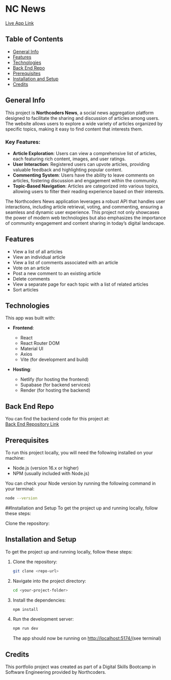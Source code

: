 # NC News

[Live App Link](https://nc-news-jg.netlify.app/)

## Table of Contents

- [General Info](#general-info)
- [Features](#features)
- [Technologies](#technologies)
- [Back End Repo](#back-end-repo)
- [Prerequisites](#prerequisites)
- [Installation and Setup](#installation-and-setup)
- [Credits](#credits)

## General Info

This project is **Northcoders News**, a social news aggregation platform designed to facilitate the sharing and discussion of articles among users. The website allows users to explore a wide variety of articles organized by specific topics, making it easy to find content that interests them.

### Key Features:

- **Article Exploration**: Users can view a comprehensive list of articles, each featuring rich content, images, and user ratings.
- **User Interaction**: Registered users can upvote articles, providing valuable feedback and highlighting popular content.
- **Commenting System**: Users have the ability to leave comments on articles, fostering discussion and engagement within the community.
- **Topic-Based Navigation**: Articles are categorized into various topics, allowing users to filter their reading experience based on their interests.

The Northcoders News application leverages a robust API that handles user interactions, including article retrieval, voting, and commenting, ensuring a seamless and dynamic user experience. This project not only showcases the power of modern web technologies but also emphasizes the importance of community engagement and content sharing in today’s digital landscape.

## Features

- View a list of all articles
- View an individual article
- View a list of comments associated with an article
- Vote on an article
- Post a new comment to an existing article
- Delete comments
- View a separate page for each topic with a list of related articles
- Sort articles

## Technologies

This app was built with:

- **Frontend**:

  - React
  - React Router DOM
  - Material UI
  - Axios
  - Vite (for development and build)

- **Hosting**:

  - Netlify (for hosting the frontend)
  - Supabase (for backend services)
  - Render (for hosting the backend)

## Back End Repo

You can find the backend code for this project at:  
[Back End Repository Link](https://github.com/J-greaves/nc-news-api)

## Prerequisites

To run this project locally, you will need the following installed on your machine:

- Node.js (version 16.x or higher)
- NPM (usually included with Node.js)

You can check your Node version by running the following command in your terminal:

```bash
node --version
```

##Installation and Setup
To get the project up and running locally, follow these steps:

Clone the repository:

## Installation and Setup

To get the project up and running locally, follow these steps:

1. Clone the repository:

   ```bash
   git clone <repo-url>
   ```

2. Navigate into the project directory:

   ```bash
   cd <your-project-folder>
   ```

3. Install the dependencies:

   ```bash
   npm install
   ```

4. Run the development server:
   ```bash
   npm run dev
   ```
   The app should now be running on [http://localhost:5174/](http://localhost:5174/)(see terminal)

## Credits

This portfolio project was created as part of a Digital Skills Bootcamp in Software Engineering provided by Northcoders.
